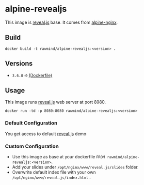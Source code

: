 alpine-revealjs
===============

This image is [reveal.js][reveal.js] base. It comes from [alpine-nginx][alpine-nginx].

## Build

```
docker build -t rawmind/alpine-revealjs:<version> .
```

## Versions

- `3.6.0-0` [(Dockerfile)](https://github.com/rawmind0/alpine-revealjs/blob/3.6.0-0/Dockerfile)

## Usage

This image runs [reveal.js][reveal.js] web server at port 8080.

```
docker run -td -p 8080:8080 rawmind/alpine-revealjs:<version>
```

### Default Configuration

You get access to default [reveal.js][reveal.js] demo 

### Custom Configuration

- Use this image as base at your dockerfile `FROM rawmind/alpine-revealjs:<version>`. 
- Add your slides under `/opt/nginx/www/reveal.js/slides` folder.
- Overwrite default index file with your own `/opt/nginx/www/reveal.js/index.html` .

[alpine-nginx]: https://github.com/rawmind0/alpine-nginx/
[reveal.js]: https://github.com/hakimel/reveal.js
